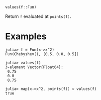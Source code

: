 ```
values(f::Fun)
```

Return `f` evaluated at `points(f)`.

# Examples

```jldoctest
julia> f = Fun(x->x^2)
Fun(Chebyshev(), [0.5, 0.0, 0.5])

julia> values(f)
3-element Vector{Float64}:
 0.75
 0.0
 0.75

julia> map(x->x^2, points(f)) ≈ values(f)
true
```
